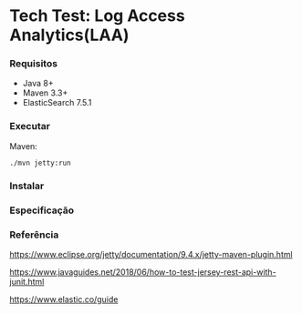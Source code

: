 # Tech Test: Log Access Analytics(LAA)

### Requisitos

* Java 8+
* Maven 3.3+
* ElasticSearch 7.5.1

### Executar

Maven:
<pre><code>./mvn jetty:run</code></pre>

### Instalar

### Especificação

### Referência

<https://www.eclipse.org/jetty/documentation/9.4.x/jetty-maven-plugin.html>

<https://www.javaguides.net/2018/06/how-to-test-jersey-rest-api-with-junit.html>

<https://www.elastic.co/guide>